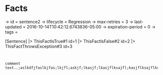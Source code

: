 # Facts

-> id = sentence2
-> lifecycle = Regression
-> max-retries = 3
-> last-updated = 2016-10-14T10:42:12.6743836-05:00
-> expiration-period = 0
-> tags = 

[Sentence]
|> ThisFactIsTrue#1 id=1
|> ThisFactIsFalse#2 id=2
|> ThisFactThrowsException#3 id=3
~~~


comment text..;aslkdfjfaslkjfas;lkjfl;askjf;lkasjf;lkasjflksajfl;kasjflksajflksjafllkasjdflksajddflkasjflkjasdlfkjaslkdfjlaskjflakskjfl;kasjflk;asjdflksjaddfl;ksjgiih;oaishhdl;kklkh;alkjt;aihalkjbiaeia;slkjasssssssssssssssssssssssssss.


